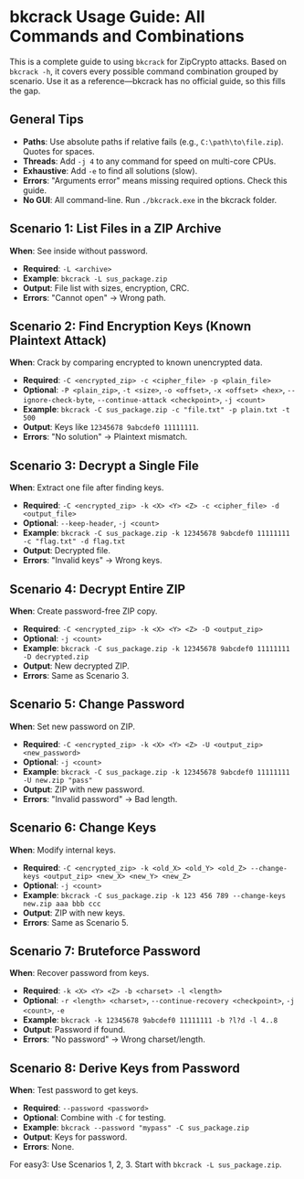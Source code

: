 # bkcrack Usage Guide: All Commands and Combinations

This is a complete guide to using `bkcrack` for ZipCrypto attacks. Based on `bkcrack -h`, it covers every possible command combination grouped by scenario. Use it as a reference—bkcrack has no official guide, so this fills the gap.

## General Tips
- **Paths**: Use absolute paths if relative fails (e.g., `C:\path\to\file.zip`). Quotes for spaces.
- **Threads**: Add `-j 4` to any command for speed on multi-core CPUs.
- **Exhaustive**: Add `-e` to find all solutions (slow).
- **Errors**: "Arguments error" means missing required options. Check this guide.
- **No GUI**: All command-line. Run `./bkcrack.exe` in the bkcrack folder.

## Scenario 1: List Files in a ZIP Archive
**When**: See inside without password.
- **Required**: `-L <archive>`
- **Example**: `bkcrack -L sus_package.zip`
- **Output**: File list with sizes, encryption, CRC.
- **Errors**: "Cannot open" → Wrong path.

## Scenario 2: Find Encryption Keys (Known Plaintext Attack)
**When**: Crack by comparing encrypted to known unencrypted data.
- **Required**: `-C <encrypted_zip> -c <cipher_file> -p <plain_file>`
- **Optional**: `-P <plain_zip>`, `-t <size>`, `-o <offset>`, `-x <offset> <hex>`, `--ignore-check-byte`, `--continue-attack <checkpoint>`, `-j <count>`
- **Example**: `bkcrack -C sus_package.zip -c "file.txt" -p plain.txt -t 500`
- **Output**: Keys like `12345678 9abcdef0 11111111`.
- **Errors**: "No solution" → Plaintext mismatch.

## Scenario 3: Decrypt a Single File
**When**: Extract one file after finding keys.
- **Required**: `-C <encrypted_zip> -k <X> <Y> <Z> -c <cipher_file> -d <output_file>`
- **Optional**: `--keep-header`, `-j <count>`
- **Example**: `bkcrack -C sus_package.zip -k 12345678 9abcdef0 11111111 -c "flag.txt" -d flag.txt`
- **Output**: Decrypted file.
- **Errors**: "Invalid keys" → Wrong keys.

## Scenario 4: Decrypt Entire ZIP
**When**: Create password-free ZIP copy.
- **Required**: `-C <encrypted_zip> -k <X> <Y> <Z> -D <output_zip>`
- **Optional**: `-j <count>`
- **Example**: `bkcrack -C sus_package.zip -k 12345678 9abcdef0 11111111 -D decrypted.zip`
- **Output**: New decrypted ZIP.
- **Errors**: Same as Scenario 3.

## Scenario 5: Change Password
**When**: Set new password on ZIP.
- **Required**: `-C <encrypted_zip> -k <X> <Y> <Z> -U <output_zip> <new_password>`
- **Optional**: `-j <count>`
- **Example**: `bkcrack -C sus_package.zip -k 12345678 9abcdef0 11111111 -U new.zip "pass"`
- **Output**: ZIP with new password.
- **Errors**: "Invalid password" → Bad length.

## Scenario 6: Change Keys
**When**: Modify internal keys.
- **Required**: `-C <encrypted_zip> -k <old_X> <old_Y> <old_Z> --change-keys <output_zip> <new_X> <new_Y> <new_Z>`
- **Optional**: `-j <count>`
- **Example**: `bkcrack -C sus_package.zip -k 123 456 789 --change-keys new.zip aaa bbb ccc`
- **Output**: ZIP with new keys.
- **Errors**: Same as Scenario 5.

## Scenario 7: Bruteforce Password
**When**: Recover password from keys.
- **Required**: `-k <X> <Y> <Z> -b <charset> -l <length>`
- **Optional**: `-r <length> <charset>`, `--continue-recovery <checkpoint>`, `-j <count>`, `-e`
- **Example**: `bkcrack -k 12345678 9abcdef0 11111111 -b ?l?d -l 4..8`
- **Output**: Password if found.
- **Errors**: "No password" → Wrong charset/length.

## Scenario 8: Derive Keys from Password
**When**: Test password to get keys.
- **Required**: `--password <password>`
- **Optional**: Combine with `-C` for testing.
- **Example**: `bkcrack --password "mypass" -C sus_package.zip`
- **Output**: Keys for password.
- **Errors**: None.

For easy3: Use Scenarios 1, 2, 3. Start with `bkcrack -L sus_package.zip`.